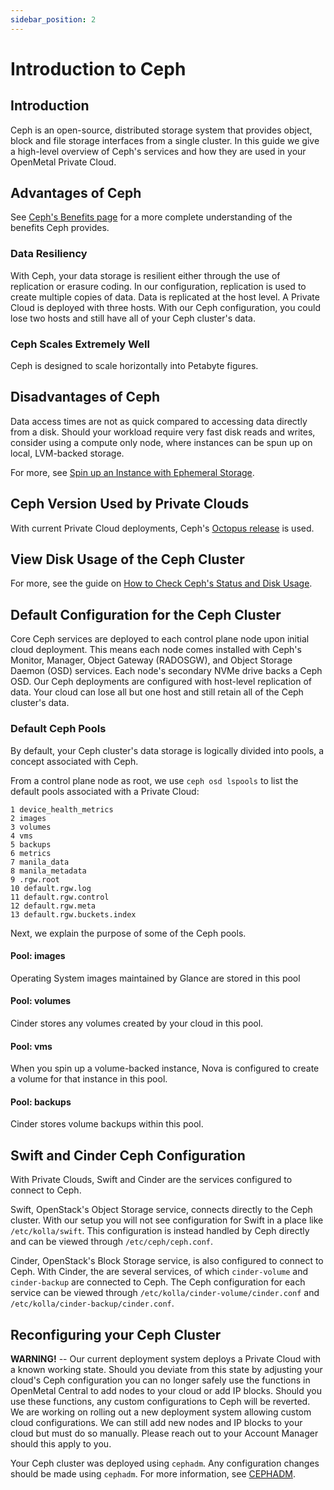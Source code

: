 ```yaml
---
sidebar_position: 2
---
```

# Introduction to Ceph

## Introduction

Ceph is an open-source, distributed storage system that provides object,
block and file storage interfaces from a single cluster. In this guide
we give a high-level overview of Ceph's services and how they are used
in your OpenMetal Private Cloud.

## Advantages of Ceph

See [Ceph's Benefits page](https://ceph.io/en/discover/benefits/) for a
more complete understanding of the benefits Ceph provides.

### Data Resiliency

With Ceph, your data storage is resilient either through the use of
replication or erasure coding. In our configuration, replication is used
to create multiple copies of data. Data is replicated at the host level.
A Private Cloud is deployed with three hosts. With our Ceph
configuration, you could lose two hosts and still have all of your Ceph
cluster's data.

### Ceph Scales Extremely Well

Ceph is designed to scale horizontally into Petabyte figures.

## Disadvantages of Ceph

Data access times are not as quick compared to accessing data directly
from a disk. Should your workload require very fast disk reads and
writes, consider using a compute only node, where instances can be spun
up on local, LVM-backed storage.

For more, see [Spin up an Instance with Ephemeral
Storage](https://openmetal.io/docs/manuals/tutorials/ephemeral_storage).

## Ceph Version Used by Private Clouds

With current Private Cloud deployments, Ceph's [Octopus
release](https://docs.ceph.com/en/latest/releases/octopus/) is used.

## View Disk Usage of the Ceph Cluster

For more, see the guide on [How to Check Ceph's Status and Disk Usage](check-ceph-status-disk-usage).

## Default Configuration for the Ceph Cluster

Core Ceph services are deployed to each control plane node upon initial
cloud deployment. This means each node comes installed with Ceph's
Monitor, Manager, Object Gateway (RADOSGW), and Object Storage Daemon
(OSD) services. Each node's secondary NVMe drive backs a Ceph OSD. Our
Ceph deployments are configured with host-level replication of data.
Your cloud can lose all but one host and still retain all of the Ceph
cluster's data.

### Default Ceph Pools

By default, your Ceph cluster's data storage is logically divided into
pools, a concept associated with Ceph.

From a control plane node as root, we use `ceph osd lspools` to list the
default pools associated with a Private Cloud:

    1 device_health_metrics
    2 images
    3 volumes
    4 vms
    5 backups
    6 metrics
    7 manila_data
    8 manila_metadata
    9 .rgw.root
    10 default.rgw.log
    11 default.rgw.control
    12 default.rgw.meta
    13 default.rgw.buckets.index

Next, we explain the purpose of some of the Ceph pools.

#### Pool: images

Operating System images maintained by Glance are stored in this pool

#### Pool: volumes

Cinder stores any volumes created by your cloud in this pool.

#### Pool: vms

When you spin up a volume-backed instance, Nova is configured to create
a volume for that instance in this pool.

#### Pool: backups

Cinder stores volume backups within this pool.

## Swift and Cinder Ceph Configuration

With Private Clouds, Swift and Cinder are the services configured to
connect to Ceph.

Swift, OpenStack's Object Storage service, connects directly to the Ceph
cluster. With our setup you will not see configuration for Swift in a
place like `/etc/kolla/swift`. This configuration is instead handled by
Ceph directly and can be viewed through `/etc/ceph/ceph.conf`.

Cinder, OpenStack's Block Storage service, is also configured to connect
to Ceph. With Cinder, the are several services, of which `cinder-volume`
and `cinder-backup` are connected to Ceph. The Ceph configuration for
each service can be viewed through
`/etc/kolla/cinder-volume/cinder.conf` and
`/etc/kolla/cinder-backup/cinder.conf`.

## Reconfiguring your Ceph Cluster

**WARNING\!** -- Our current deployment system deploys a Private Cloud
with a known working state. Should you deviate from this state by
adjusting your cloud's Ceph configuration you can no longer safely use
the functions in OpenMetal Central to add nodes to your cloud or add IP
blocks. Should you use these functions, any custom configurations to
Ceph will be reverted. We are working on rolling out a new deployment
system allowing custom cloud configurations. We can still add new nodes
and IP blocks to your cloud but must do so manually. Please reach out to
your Account Manager should this apply to you.

Your Ceph cluster was deployed using `cephadm`. Any configuration
changes should be made using `cephadm`. For more information, see
[CEPHADM](https://docs.ceph.com/en/reef/cephadm/).
